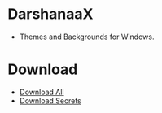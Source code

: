 # DarshanaaX
- Themes and Backgrounds for Windows.

# Download
- [Download All](https://codeload.github.com/DrevilYT/DarshanaaX/zip/refs/heads/main)
- [Download Secrets](https://drev.uk.to/uwu.gif)
